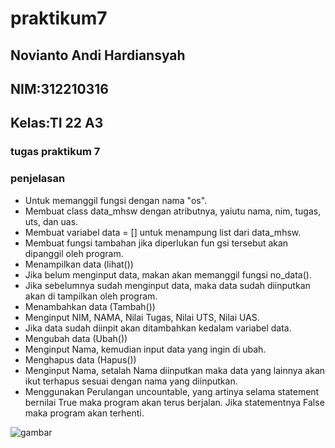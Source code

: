 # praktikum7
## Novianto Andi Hardiansyah 
## NIM:312210316
## Kelas:TI 22 A3

### tugas praktikum 7

### penjelasan
+ Untuk memanggil fungsi dengan nama "os".
+ Membuat class data_mhsw dengan atributnya, yaiutu nama, nim, tugas, uts, dan uas.
+ Membuat variabel data = [] untuk menampung list dari data_mhsw.
+ Membuat fungsi tambahan jika diperlukan fun gsi tersebut akan dipanggil oleh program.
+ Menampilkan data (lihat())
+ Jika belum menginput data, makan akan memanggil fungsi no_data().
+ Jika sebelumnya sudah menginput data, maka data sudah diinputkan akan di tampilkan oleh program.
+ Menambahkan data (Tambah())
+ Menginput NIM, NAMA, Nilai Tugas, Nilai UTS, Nilai UAS.
+ Jika data sudah diinpit akan ditambahkan kedalam variabel data.
+ Mengubah data (Ubah())
+ Menginput Nama, kemudian input data yang ingin di ubah.
+ Menghapus data (Hapus())
+ Menginput Nama, setalah Nama diinputkan maka data yang lainnya akan ikut terhapus sesuai dengan nama yang diinputkan.
+ Menggunakan Perulangan uncountable, yang artinya selama statement bernilai True maka program akan terus berjalan. Jika statementnya False maka program akan terhenti.

![gambar](sspraktikum7/prak7.jpeg)